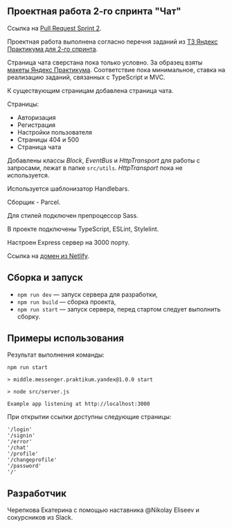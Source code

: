 
## Проектная работа 2-го спринта "Чат"

Ссылка на [Pull Request Sprint 2](https://github.com/kolpaland/middle.messenger.praktikum.yandex/pull/10). 

Проектная работа выполнена согласно перечня заданий из [ТЗ Яндекс Практикума для 2-го спринта](https://practicum.yandex.ru/learn/middle-frontend/courses/631c1205-d8df-4662-821e-bb83fcbf51da/sprints/35756/topics/0c2e40db-e6ab-4834-9ece-c8392ccca510/lessons/badfe7fe-b562-4628-a2e6-c9ecbfca14f3/). 

Страница чата сверстана пока только условно. За образец взяты [макеты Яндекс Практикума](https://www.figma.com/file/jF5fFFzgGOxQeB4CmKWTiE/Chat_external_link?node-id=0%3A1). Соответствие пока минимальное, ставка на реализацию заданий, связанных с TypeScript и MVC. 

К существующим страницам добавлена страница чата.

Страницы:

* Авторизация
* Регистрация
* Настройки пользователя
* Страницы 404 и 500
* Страница чата

Добавлены классы _Block_, _EventBus_ и _HttpTransport_ для работы с запросами, лежат в папке `src/utils`. _HttpTransport_ пока не используется.

Используется шаблонизатор Handlebars.

Сборщик - Parcel.

Для стилей подключен препроцессор Sass.

В проекте подключены TypeScript, ESLint, Stylelint.

Настроен Express сервер на 3000 порту.

Ссылка на [домен из Netlify](https://bucolic-trifle-cf1296.netlify.app/).

## Сборка и запуск

- `npm run dev` — запуск сервера для разработки,
- `npm run build` — сборка проекта,
- `npm run start` — запуск сервера, перед стартом следует выполнить сборку.

## Примеры использования

Результат выполнения команды: 

`npm run start`

`> middle.messenger.praktikum.yandex@1.0.0 start`

`> node src/server.js`

`Example app listening at http://localhost:3000`

При открытии ссылки доступны следующие страницы:

    '/login'
    '/signin'
    '/error'
    '/chat'
    '/profile'
    '/changeprofile'
    '/password'
    '/'

## Разработчик

Черепкова Екатерина с помощью наставника @Nikolay Eliseev и сокурсников из Slack.

